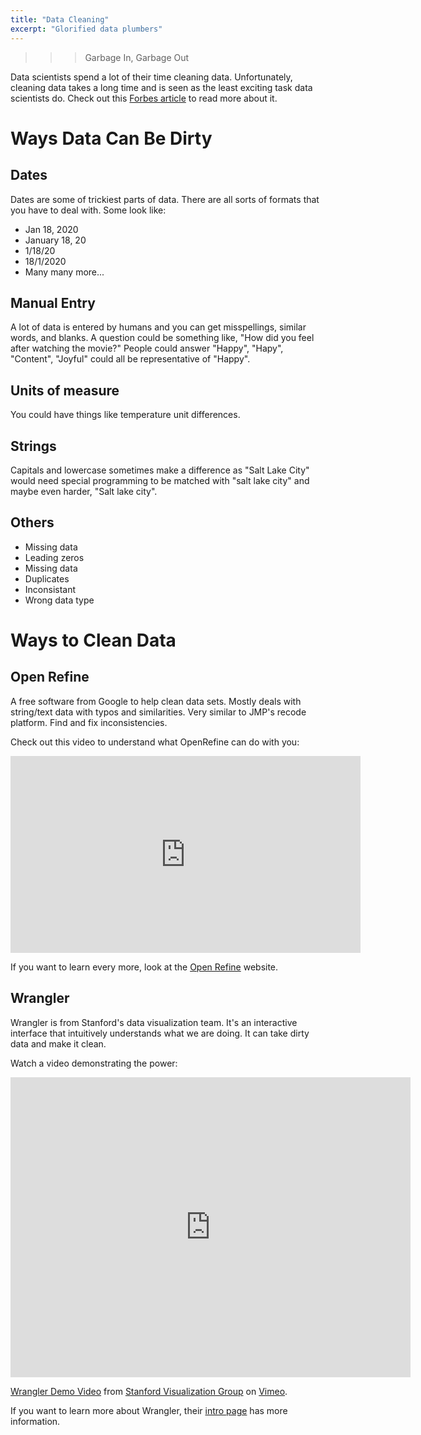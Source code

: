 ```yaml
---
title: "Data Cleaning"
excerpt: "Glorified data plumbers"
---
```

>>> Garbage In, Garbage Out

Data scientists spend a lot of their time cleaning data. Unfortunately, cleaning data takes a long time and is seen as the least exciting task data scientists do. Check out this [Forbes article](https://www.forbes.com/sites/gilpress/2016/03/23/data-preparation-most-time-consuming-least-enjoyable-data-science-task-survey-says/#5f35b4066f63) to read more about it.



# Ways Data Can Be Dirty

## Dates
Dates are some of trickiest parts of data. There are all sorts of formats that you have to deal with. Some look like:
- Jan 18, 2020
- January 18, 20
- 1/18/20
- 18/1/2020
- Many many more...


## Manual Entry
A lot of data is entered by humans and you can get misspellings, similar words, and blanks. A question could be something like, "How did you feel after watching the movie?" People could answer "Happy", "Hapy", "Content", "Joyful" could all be representative of "Happy".

## Units of measure
You could have things like temperature unit differences.


## Strings
Capitals and lowercase sometimes make a difference as "Salt Lake City" would need special programming to be matched with "salt lake city" and maybe even harder, "Salt lake city".


## Others
- Missing data
- Leading zeros
- Missing data
- Duplicates
- Inconsistant
- Wrong data type



# Ways to Clean Data


## Open Refine
A free software from Google to help clean data sets. Mostly deals with string/text data with typos and similarities. Very similar to JMP's recode platform. Find and fix inconsistencies.

Check out this video to understand what OpenRefine can do with you:
<iframe width="560" height="315" src="https://www.youtube.com/embed/B70J_H_zAWM" frameborder="0" allow="accelerometer; autoplay; encrypted-media; gyroscope; picture-in-picture" allowfullscreen></iframe>

If you want to learn every more, look at the [Open Refine](https://openrefine.org/) website.


## Wrangler
Wrangler is from Stanford's data visualization team. It's an interactive interface that intuitively understands what we are doing. It can take dirty data and make it clean.

Watch a video demonstrating the power:
<iframe src="https://player.vimeo.com/video/19185801" width="640" height="480" frameborder="0" allow="autoplay; fullscreen" allowfullscreen></iframe>
<p><a href="https://vimeo.com/19185801">Wrangler Demo Video</a> from <a href="https://vimeo.com/stanfordvis">Stanford Visualization Group</a> on <a href="https://vimeo.com">Vimeo</a>.</p>

If you want to learn more about Wrangler, their [intro page](http://vis.stanford.edu/wrangler/) has more information.
